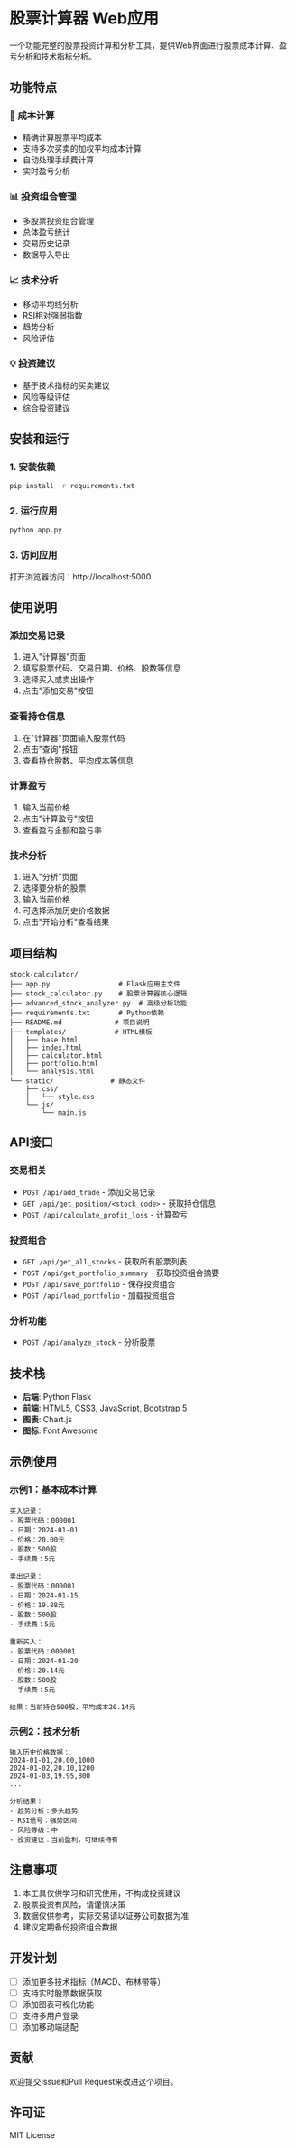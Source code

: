# 股票计算器 Web应用

一个功能完整的股票投资计算和分析工具，提供Web界面进行股票成本计算、盈亏分析和技术指标分析。

## 功能特点

### 🧮 成本计算
- 精确计算股票平均成本
- 支持多次买卖的加权平均成本计算
- 自动处理手续费计算
- 实时盈亏分析

### 📊 投资组合管理
- 多股票投资组合管理
- 总体盈亏统计
- 交易历史记录
- 数据导入导出

### 📈 技术分析
- 移动平均线分析
- RSI相对强弱指数
- 趋势分析
- 风险评估

### 💡 投资建议
- 基于技术指标的买卖建议
- 风险等级评估
- 综合投资建议

## 安装和运行

### 1. 安装依赖
```bash
pip install -r requirements.txt
```

### 2. 运行应用
```bash
python app.py
```

### 3. 访问应用
打开浏览器访问：http://localhost:5000

## 使用说明

### 添加交易记录
1. 进入"计算器"页面
2. 填写股票代码、交易日期、价格、股数等信息
3. 选择买入或卖出操作
4. 点击"添加交易"按钮

### 查看持仓信息
1. 在"计算器"页面输入股票代码
2. 点击"查询"按钮
3. 查看持仓股数、平均成本等信息

### 计算盈亏
1. 输入当前价格
2. 点击"计算盈亏"按钮
3. 查看盈亏金额和盈亏率

### 技术分析
1. 进入"分析"页面
2. 选择要分析的股票
3. 输入当前价格
4. 可选择添加历史价格数据
5. 点击"开始分析"查看结果

## 项目结构

```
stock-calculator/
├── app.py                 # Flask应用主文件
├── stock_calculator.py    # 股票计算器核心逻辑
├── advanced_stock_analyzer.py  # 高级分析功能
├── requirements.txt       # Python依赖
├── README.md             # 项目说明
├── templates/            # HTML模板
│   ├── base.html
│   ├── index.html
│   ├── calculator.html
│   ├── portfolio.html
│   └── analysis.html
└── static/              # 静态文件
    ├── css/
    │   └── style.css
    └── js/
        └── main.js
```

## API接口

### 交易相关
- `POST /api/add_trade` - 添加交易记录
- `GET /api/get_position/<stock_code>` - 获取持仓信息
- `POST /api/calculate_profit_loss` - 计算盈亏

### 投资组合
- `GET /api/get_all_stocks` - 获取所有股票列表
- `POST /api/get_portfolio_summary` - 获取投资组合摘要
- `POST /api/save_portfolio` - 保存投资组合
- `POST /api/load_portfolio` - 加载投资组合

### 分析功能
- `POST /api/analyze_stock` - 分析股票

## 技术栈

- **后端**: Python Flask
- **前端**: HTML5, CSS3, JavaScript, Bootstrap 5
- **图表**: Chart.js
- **图标**: Font Awesome

## 示例使用

### 示例1：基本成本计算
```
买入记录：
- 股票代码：000001
- 日期：2024-01-01
- 价格：20.00元
- 股数：500股
- 手续费：5元

卖出记录：
- 股票代码：000001
- 日期：2024-01-15
- 价格：19.88元
- 股数：500股
- 手续费：5元

重新买入：
- 股票代码：000001
- 日期：2024-01-20
- 价格：20.14元
- 股数：500股
- 手续费：5元

结果：当前持仓500股，平均成本20.14元
```

### 示例2：技术分析
```
输入历史价格数据：
2024-01-01,20.00,1000
2024-01-02,20.10,1200
2024-01-03,19.95,800
...

分析结果：
- 趋势分析：多头趋势
- RSI信号：强势区间
- 风险等级：中
- 投资建议：当前盈利，可继续持有
```

## 注意事项

1. 本工具仅供学习和研究使用，不构成投资建议
2. 股票投资有风险，请谨慎决策
3. 数据仅供参考，实际交易请以证券公司数据为准
4. 建议定期备份投资组合数据

## 开发计划

- [ ] 添加更多技术指标（MACD、布林带等）
- [ ] 支持实时股票数据获取
- [ ] 添加图表可视化功能
- [ ] 支持多用户登录
- [ ] 添加移动端适配

## 贡献

欢迎提交Issue和Pull Request来改进这个项目。

## 许可证

MIT License

